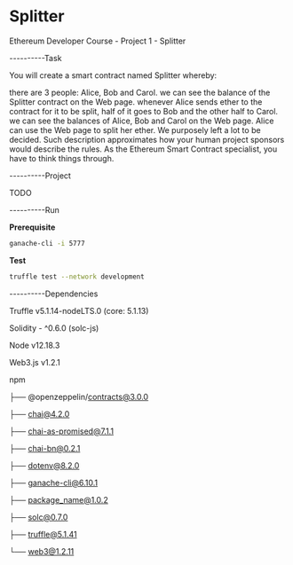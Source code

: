 # Splitter
Ethereum Developer Course - Project 1 - Splitter

----------Task

You will create a smart contract named Splitter whereby:

there are 3 people: Alice, Bob and Carol.
we can see the balance of the Splitter contract on the Web page.
whenever Alice sends ether to the contract for it to be split, half of it goes to Bob and the other half to Carol.
we can see the balances of Alice, Bob and Carol on the Web page.
Alice can use the Web page to split her ether.
We purposely left a lot to be decided. Such description approximates how your human project sponsors would describe the rules. As the Ethereum Smart Contract specialist, you have to think things through.

----------Project

TODO

----------Run

**Prerequisite**

```bash
ganache-cli -i 5777
```

**Test**

```bash
truffle test --network development
```

----------Dependencies

Truffle v5.1.14-nodeLTS.0 (core: 5.1.13)

Solidity - ^0.6.0 (solc-js)

Node v12.18.3

Web3.js v1.2.1

npm

├── @openzeppelin/contracts@3.0.0

├── chai@4.2.0

├── chai-as-promised@7.1.1

├── chai-bn@0.2.1

├── dotenv@8.2.0

├── ganache-cli@6.10.1

├── package_name@1.0.2

├── solc@0.7.0

├── truffle@5.1.41

└── web3@1.2.11
